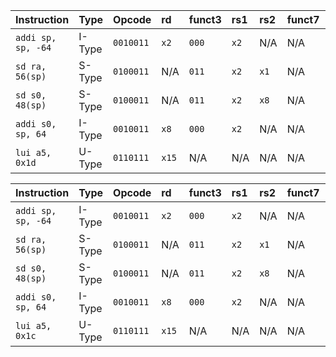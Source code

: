 | Instruction | Type | Opcode | rd | funct3 | rs1 | rs2 | funct7 | Binary Immediate | Description |
|:---|:---|:---|:---|:---|:---|:---|:---|:---|:---|
| `addi sp, sp, -64` | I-Type | `0010011` | `x2` | `000` | `x2` | N/A | N/A | `111111000000` | $x2 = x2 + (-64)$ |
| `sd ra, 56(sp)` | S-Type | `0100011` | N/A | `011` | `x2` | `x1` | N/A | `imm[11:5]=0011100`<br>`imm[4:0]=10000` | $Memory[x2 + 56] = x1$ |
| `sd s0, 48(sp)` | S-Type | `0100011` | N/A | `011` | `x2` | `x8` | N/A | `imm[11:5]=0011000`<br>`imm[4:0]=10000` | $Memory[x2 + 48] = x8$ |
| `addi s0, sp, 64` | I-Type | `0010011` | `x8` | `000` | `x2` | N/A | N/A | `000001000000` | $x8 = x2 + 64$ |
| `lui a5, 0x1d` | U-Type | `0110111` | `x15`| N/A | N/A | N/A | N/A | `00000000000111010000` | $x15 = 0x1d \ll 12$ |


| Instruction | Type | Opcode | rd | funct3 | rs1 | rs2 | funct7 | Binary Immediate | Description |
|:---|:---|:---|:---|:---|:---|:---|:---|:---|:---|
| `addi sp, sp, -64` | I-Type | `0010011` | `x2` | `000` | `x2` | N/A | N/A | `111111000000` | $x2 = x2 + (-64)$ |
| `sd ra, 56(sp)` | S-Type | `0100011` | N/A | `011` | `x2` | `x1` | N/A | `imm[11:5]=0011100`<br>`imm[4:0]=10000` | $Memory[x2 + 56] = x1$ |
| `sd s0, 48(sp)` | S-Type | `0100011` | N/A | `011` | `x2` | `x8` | N/A | `imm[11:5]=0011000`<br>`imm[4:0]=10000` | $Memory[x2 + 48] = x8$ |
| `addi s0, sp, 64` | I-Type | `0010011` | `x8` | `000` | `x2` | N/A | N/A | `000001000000` | $x8 = x2 + 64$ |
| `lui a5, 0x1c` | U-Type | `0110111` | `x15`| N/A | N/A | N/A | N/A | `0000000000011100` | $x15 = 0x1c \ll 12$ |
